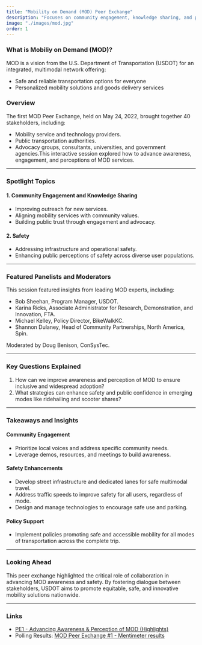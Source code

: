 ```yaml
---
title: "Mobility on Demand (MOD) Peer Exchange"
description: "Focuses on community engagement, knowledge sharing, and promoting safety to improve outreach, align with values, and build public trust."
image: "./images/mod.jpg"
order: 1
---
```


### What is Mobiliy on Demand (MOD)?
MOD is a vision from the U.S. Department of Transportation (USDOT) for an integrated, multimodal network offering:
- Safe and reliable transportation options for everyone
- Personalized mobility solutions and goods delivery services

### Overview
The first MOD Peer Exchange, held on May 24, 2022, brought together 40 stakeholders, including:
- Mobility service and technology providers.
- Public transportation authorities.
- Advocacy groups, consultants, universities, and government agencies.This interactive session explored how to advance awareness, engagement, and perceptions of MOD services.

---

### Spotlight Topics
#### 1. Community Engagement and Knowledge Sharing
  - Improving outreach for new services.
  - Aligning mobility services with community values.
  - Building public trust through engagement and advocacy.
#### 2. Safety
  - Addressing infrastructure and operational safety.
  - Enhancing public perceptions of safety across diverse user populations.

---

### Featured Panelists and Moderators
This session featured insights from leading MOD experts, including:
- Bob Sheehan, Program Manager, USDOT.
- Karina Ricks, Associate Administrator for Research, Demonstration, and Innovation, FTA.
- Michael Kelley, Policy Director, BikeWalkKC.
- Shannon Dulaney, Head of Community Partnerships, North America, Spin.

Moderated by Doug Benison, ConSysTec.

---

### Key Questions Explained
1. How can we improve awareness and perception of MOD to ensure inclusive and widespread adoption?
2. What strategies can enhance safety and public confidence in emerging modes like ridehailing and scooter shares?

---
### Takeaways and Insights
#### Community Engagement
- Prioritize local voices and address specific community needs.
- Leverage demos, resources, and meetings to build awareness.

#### Safety Enhancements
- Develop street infrastructure and dedicated lanes for safe multimodal travel.
- Address traffic speeds to improve safety for all users, regardless of mode.
- Design and manage technologies to encourage safe use and parking.

#### Policy Support
- Implement policies promoting safe and accessible mobility for all modes of transportation across the complete trip.

---
### Looking Ahead
This peer exchange highlighted the critical role of collaboration in advancing MOD awareness and safety. By fostering dialogue between stakeholders, USDOT aims to promote equitable, safe, and innovative mobility solutions nationwide.

---
### Links
- [PE1 - Advancing Awareness & Perception of MOD (Highlights)]()
- Polling Results: [MOD Peer Exchange #1 - Mentimeter results]()